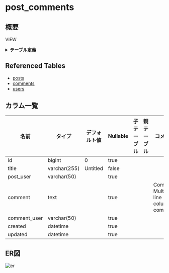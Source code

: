 # post_comments

## 概要

VIEW

<details>
<summary><strong>テーブル定義</strong></summary>

```sql
CREATE VIEW post_comments AS (select `c`.`id` AS `id`,`p`.`title` AS `title`,`u2`.`username` AS `post_user`,`c`.`comment` AS `comment`,`u2`.`username` AS `comment_user`,`c`.`created` AS `created`,`c`.`updated` AS `updated` from (((`testdb`.`posts` `p` left join `testdb`.`comments` `c` on((`p`.`id` = `c`.`post_id`))) left join `testdb`.`users` `u` on((`u`.`id` = `p`.`user_id`))) left join `testdb`.`users` `u2` on((`u2`.`id` = `c`.`user_id`))))
```

</details>

## Referenced Tables

- [posts](posts.md)
- [comments](comments.md)
- [users](users.md)

## カラム一覧

| 名前           | タイプ          | デフォルト値       | Nullable | 子テーブル      | 親テーブル      | コメント                                       |
| ------------ | ------------ | ------------ | -------- | ---------- | ---------- | ------------------------------------------ |
| id           | bigint       | 0            | true     |            |            |                                            |
| title        | varchar(255) | Untitled     | false    |            |            |                                            |
| post_user    | varchar(50)  |              | true     |            |            |                                            |
| comment      | text         |              | true     |            |            | Comment<br>Multi-line<br>column<br>comment |
| comment_user | varchar(50)  |              | true     |            |            |                                            |
| created      | datetime     |              | true     |            |            |                                            |
| updated      | datetime     |              | true     |            |            |                                            |

## ER図

![er](post_comments.svg)
